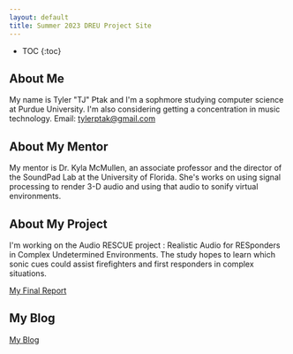```yaml
---
layout: default
title: Summer 2023 DREU Project Site
---
```


* TOC
{:toc}

## About Me

My name is Tyler "TJ" Ptak and I'm a sophmore studying computer science at Purdue University. I'm also considering getting a concentration in music technology. Email: tylerptak@gmail.com

## About My Mentor

My mentor is Dr. Kyla McMullen, an associate professor and the director of the SoundPad Lab at the University of Florida. She's works on using signal processing to render 3-D audio and using that audio to sonify virtual environments.

## About My Project

I'm working on the Audio RESCUE project : Realistic Audio for RESponders in Complex Undetermined Environments. The study hopes to learn which sonic cues could assist firefighters and first responders in complex situations.

[My Final Report](files/finalreport.pdf)

## My Blog

[My Blog](blog.html)
